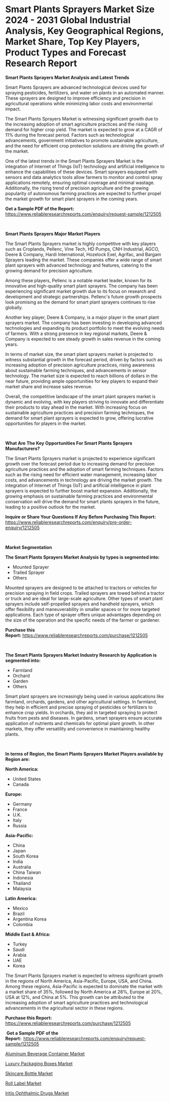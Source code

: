 <p><h1>Smart Plants Sprayers Market Size 2024 - 2031 Global Industrial Analysis, Key Geographical Regions, Market Share, Top Key Players, Product Types and Forecast Research Report</h1></p><p><strong>Smart Plants Sprayers Market Analysis and Latest Trends</strong></p>
<p><p>Smart Plants Sprayers are advanced technological devices used for spraying pesticides, fertilizers, and water on plants in an automated manner. These sprayers are designed to improve efficiency and precision in agricultural operations while minimizing labor costs and environmental impact.</p><p>The Smart Plants Sprayers Market is witnessing significant growth due to the increasing adoption of smart agriculture practices and the rising demand for higher crop yield. The market is expected to grow at a CAGR of 11% during the forecast period. Factors such as technological advancements, government initiatives to promote sustainable agriculture, and the need for efficient crop protection solutions are driving the growth of the market.</p><p>One of the latest trends in the Smart Plants Sprayers Market is the integration of Internet of Things (IoT) technology and artificial intelligence to enhance the capabilities of these devices. Smart sprayers equipped with sensors and data analytics tools allow farmers to monitor and control spray applications remotely, ensuring optimal coverage and minimal wastage. Additionally, the rising trend of precision agriculture and the growing popularity of autonomous farming practices are expected to further propel the market growth for smart plant sprayers in the coming years.</p></p>
<p><strong>Get a Sample PDF of the Report:&nbsp;</strong> <a href="https://www.reliableresearchreports.com/enquiry/request-sample/1212505">https://www.reliableresearchreports.com/enquiry/request-sample/1212505</a></p>
<p>&nbsp;</p>
<p><strong>Smart Plants Sprayers Major Market Players</strong></p>
<p><p>The Smart Plants Sprayers market is highly competitive with key players such as Croplands, Pellenc, Vine Tech, HD Pumps, CNH Industrial, AGCO, Deere & Company, Hardi International, Hozelock Exel, Agrifac, and Bargam Sprayers leading the market. These companies offer a wide range of smart plant sprayers with advanced technology and features, catering to the growing demand for precision agriculture.</p><p>Among these players, Pellenc is a notable market leader, known for its innovative and high-quality smart plant sprayers. The company has been experiencing significant market growth due to its focus on research and development and strategic partnerships. Pellenc's future growth prospects look promising as the demand for smart plant sprayers continues to rise globally.</p><p>Another key player, Deere & Company, is a major player in the smart plant sprayers market. The company has been investing in developing advanced technologies and expanding its product portfolio to meet the evolving needs of farmers. With a strong presence in key regional markets, Deere & Company is expected to see steady growth in sales revenue in the coming years.</p><p>In terms of market size, the smart plant sprayers market is projected to witness substantial growth in the forecast period, driven by factors such as increasing adoption of precision agriculture practices, rising awareness about sustainable farming techniques, and advancements in sensor technology. The market size is expected to reach billions of dollars in the near future, providing ample opportunities for key players to expand their market share and increase sales revenue.</p><p>Overall, the competitive landscape of the smart plant sprayers market is dynamic and evolving, with key players striving to innovate and differentiate their products to stay ahead in the market. With increasing focus on sustainable agriculture practices and precision farming techniques, the demand for smart plant sprayers is expected to grow, offering lucrative opportunities for players in the market.</p></p>
<p>&nbsp;</p>
<p><strong>What Are The Key Opportunities For Smart Plants Sprayers Manufacturers?</strong></p>
<p><p>The Smart Plants Sprayers market is projected to experience significant growth over the forecast period due to increasing demand for precision agriculture practices and the adoption of smart farming techniques. Factors such as the rising need for efficient water management, increasing labor costs, and advancements in technology are driving the market growth. The integration of Internet of Things (IoT) and artificial intelligence in plant sprayers is expected to further boost market expansion. Additionally, the growing emphasis on sustainable farming practices and environmental conservation will drive the demand for smart plants sprayers in the future, leading to a positive outlook for the market.</p></p>
<p><strong>Inquire or Share Your Questions If Any Before Purchasing This Report:</strong> <a href="https://www.reliableresearchreports.com/enquiry/pre-order-enquiry/1212505">https://www.reliableresearchreports.com/enquiry/pre-order-enquiry/1212505</a></p>
<p>&nbsp;</p>
<p><strong>Market Segmentation</strong></p>
<p><strong>The Smart Plants Sprayers Market Analysis by types is segmented into:</strong></p>
<p><ul><li>Mounted Sprayer</li><li>Trailed Sprayer</li><li>Others</li></ul></p>
<p><p>Mounted sprayers are designed to be attached to tractors or vehicles for precision spraying in field crops. Trailed sprayers are towed behind a tractor or truck and are ideal for large-scale agriculture. Other types of smart plant sprayers include self-propelled sprayers and handheld sprayers, which offer flexibility and maneuverability in smaller spaces or for more targeted applications. Each type of sprayer offers unique advantages depending on the size of the operation and the specific needs of the farmer or gardener.</p></p>
<p><strong>Purchase this Report:&nbsp;</strong><a href="https://www.reliableresearchreports.com/purchase/1212505">https://www.reliableresearchreports.com/purchase/1212505</a></p>
<p>&nbsp;</p>
<p><strong>The Smart Plants Sprayers Market Industry Research by Application is segmented into:</strong></p>
<p><ul><li>Farmland</li><li>Orchard</li><li>Garden</li><li>Others</li></ul></p>
<p><p>Smart plant sprayers are increasingly being used in various applications like farmland, orchards, gardens, and other agricultural settings. In farmland, they help in efficient and precise spraying of pesticides or fertilizers to enhance crop yields. In orchards, they aid in targeted spraying to protect fruits from pests and diseases. In gardens, smart sprayers ensure accurate application of nutrients and chemicals for optimal plant growth. In other markets, they offer versatility and convenience in maintaining healthy plants.</p></p>
<p>&nbsp;</p>
<p><strong>In terms of Region, the Smart Plants Sprayers Market Players available by Region are:</strong></p>
<p>
    <p> <strong> North America: </strong>
        <ul>
            <li>United States</li>
            <li>Canada</li>
        </ul>
        </p> 
    <p> <strong> Europe: </strong>
        <ul>
            <li>Germany</li>
            <li>France</li>
            <li>U.K.</li>
            <li>Italy</li>
            <li>Russia</li>
        </ul>
        </p> 
    <p> <strong> Asia-Pacific: </strong>
        <ul>
            <li>China</li>
            <li>Japan</li>
            <li>South Korea</li>
            <li>India</li>
            <li>Australia</li>
            <li>China Taiwan</li>
            <li>Indonesia</li>
            <li>Thailand</li>
            <li>Malaysia</li>
        </ul>
        </p> 
    <p> <strong> Latin America: </strong>
        <ul>
            <li>Mexico</li>
            <li>Brazil</li>
            <li>Argentina Korea</li>
            <li>Colombia</li>
        </ul>
        </p> 
    <p> <strong> Middle East & Africa: </strong>
        <ul>
            <li>Turkey</li>
            <li>Saudi</li>
            <li>Arabia</li>
            <li>UAE</li>
            <li>Korea</li>
        </ul>
    </p>
    </p>
<p><p>The Smart Plants Sprayers market is expected to witness significant growth in the regions of North America, Asia-Pacific, Europe, USA, and China. Among these regions, Asia-Pacific is expected to dominate the market with a market share of 35%, followed by North America at 28%, Europe at 20%, USA at 12%, and China at 5%. This growth can be attributed to the increasing adoption of smart agriculture practices and technological advancements in the agricultural sector in these regions.</p></p>
<p><strong>Purchase this Report: </strong><a href="https://www.reliableresearchreports.com/purchase/1212505">https://www.reliableresearchreports.com/purchase/1212505</a></p>
<p>&nbsp;<strong>Get a Sample PDF of the Report:&nbsp;&nbsp;</strong><a href="https://www.reliableresearchreports.com/enquiry/request-sample/1212505">https://www.reliableresearchreports.com/enquiry/request-sample/1212505</a></p>
<p><strong></strong></p>
<p><p><a href="https://medium.com/@kanew14036/aluminum-beverage-container-market-insights-into-market-cagr-market-trends-and-growth-strategies-e1bf4d448a45">Aluminum Beverage Container Market</a></p><p><a href="https://medium.com/@margaretlee84/luxury-packaging-boxes-market-outlook-industry-overview-and-forecast-2024-to-2031-d145525abffa">Luxury Packaging Boxes Market</a></p><p><a href="https://medium.com/@scanw41036/skincare-bottle-market-report-reveals-the-latest-trends-and-growth-opportunities-of-this-market-893bb8ba3ba3">Skincare Bottle Market</a></p><p><a href="https://medium.com/@margaretlee84/decoding-roll-label-market-metrics-market-share-trends-and-growth-patterns-da21d91779bc">Roll Label Market</a></p><p><a href="https://github.com/nancykennedykellievqfqt2/Market-Research-Report-List-1/blob/main/iritis-ophthalmic-drugs-market.md">Iritis Ophthalmic Drugs Market</a></p></p>